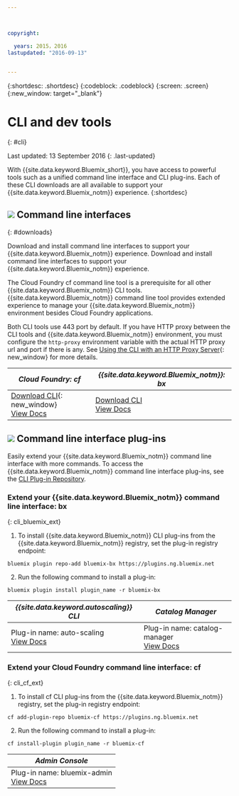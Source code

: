 ```yaml
---

 

copyright:

  years: 2015，2016
lastupdated: "2016-09-13"
 

---
```


{:shortdesc: .shortdesc}
{:codeblock: .codeblock}
{:screen: .screen}
{:new_window: target="_blank"}

# CLI and dev tools
{: #cli}

Last updated: 13 September 2016
{: .last-updated}

With {{site.data.keyword.Bluemix_short}}, you have access to powerful tools such as a unified command line interface and CLI plug-ins. Each of these CLI downloads are all available to support your {{site.data.keyword.Bluemix_notm}} experience.
{:shortdesc}

## ![](./images/CLI.svg) Command line interfaces
{: #downloads}

Download and install command line interfaces to support your {{site.data.keyword.Bluemix_notm}} experience. Download and install command line interfaces to support your {{site.data.keyword.Bluemix_notm}} experience. 

The Cloud Foundry cf command line tool is a prerequisite for all other {{site.data.keyword.Bluemix_notm}} CLI tools. {{site.data.keyword.Bluemix_notm}} command line tool provides extended experience to manage your {{site.data.keyword.Bluemix_notm}} environment besides Cloud Foundry applications. 

Both CLI tools use 443 port by default. If you have HTTP proxy between the CLI tools and {{site.data.keyword.Bluemix_notm}} environment, you must configure the  `http-proxy` environment variable with the actual HTTP proxy url and port if there is any. See [Using the CLI with an HTTP Proxy Server](http://docs.cloudfoundry.org/cf-cli/http-proxy.html){: new_window} for more details.

|  *Cloud Foundry: cf* | *{{site.data.keyword.Bluemix_notm}}: bx* |
|---------------------|---------------|
| [Download CLI](https://github.com/cloudfoundry/cli/releases){: new_window}  <br> [View Docs](./reference/cfcommands/index.html) | [Download CLI](http://clis.ng.bluemix.net/) <br> [View Docs](./reference/bluemix_cli/index.html)| 


## ![](./images/CLI_Plugin.svg) Command line interface plug-ins

Easily extend your {{site.data.keyword.Bluemix_notm}} command line interface with more commands. To access the {{site.data.keyword.Bluemix_notm}} command line interface plug-ins, see the [CLI Plug-in Repository](https://plugins.ng.bluemix.net/).

### Extend your {{site.data.keyword.Bluemix_notm}} command line interface: bx
{: cli_bluemix_ext}

1. To install {{site.data.keyword.Bluemix_notm}} CLI plug-ins from the {{site.data.keyword.Bluemix_notm}} registry, set the plug-in registry endpoint:
```
bluemix plugin repo-add bluemix-bx https://plugins.ng.bluemix.net
```
2. Run the following command to install a plug-in:
```
bluemix plugin install plugin_name -r bluemix-bx
```

| *{{site.data.keyword.autoscaling}} CLI* | *Catalog Manager*  |
|-----|-----|
| Plug-in name: auto-scaling <br> [View Docs](./plugins/auto-scaling/index.html) | Plug-in name: catalog-manager  <br> [View Docs](./plugins/catalogmanager/index.html) |



### Extend your Cloud Foundry command line interface: cf
{: cli_cf_ext}

1. To install cf CLI plug-ins from the {{site.data.keyword.Bluemix_notm}} registry, set the plug-in registry endpoint:
```
cf add-plugin-repo bluemix-cf https://plugins.ng.bluemix.net
```
2. Run the following command to install a plug-in:
```
cf install-plugin plugin_name -r bluemix-cf
```

| *Admin Console* | 
|-----------------|
|  Plug-in name: bluemix-admin <br> [View Docs](../cli/plugins/bluemix_admin/index.html) | 



<!-- View docs link for bluemix-admin plug-in cannot go live until December time frame. Check in with Michelle -->

